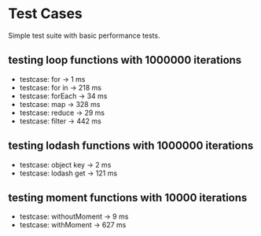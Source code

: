 # Test Cases

Simple test suite with basic performance tests.

## testing loop functions with 1000000 iterations
- testcase: for     -> 1 ms
- testcase: for in  -> 218 ms
- testcase: forEach -> 34 ms
- testcase: map     -> 328 ms
- testcase: reduce  -> 29 ms
- testcase: filter  -> 442 ms

## testing lodash functions with 1000000 iterations
- testcase: object key -> 2 ms
- testcase: lodash get -> 121 ms

## testing moment functions with 10000 iterations
- testcase: withoutMoment -> 9 ms
- testcase: withMoment   -> 627 ms
